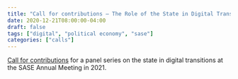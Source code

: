 ```yaml
---
title: "Call for contributions – The Role of the State in Digital Transitions"
date: 2020-12-21T08:00:00-04:00
draft: false
tags: ["digital", "political economy", "sase"]
categories: ["calls"]
---
```


[Call for contributions](/2021_sase_digital.pdf) for a panel series on the state in digital transitions at the SASE Annual Meeting in 2021.